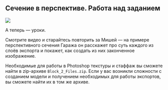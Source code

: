## Сечение в перспективе. Работа над заданием

![](/img/DIK_11/1572471776_2-3_20small.jpg#rounded)

А теперь — уроки. 

Смотрите видео и старайтесь повторить за Мишей — на примере перспективного сечения Гаража он расскажет про суть каждого из слоёв экспорта и покажет, как создать из них законченное изображение.

Необходимые для работы в Photoshop текстуры и стаффаж вы сможете найти в zip-архиве `Block_2_Files.zip`. Если у вас возникли сложности с созданием модели и получением необходимых для работы экспортов, вы сможете найти их в том же архиве.